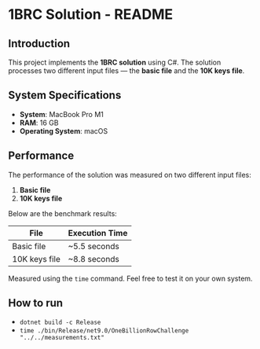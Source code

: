 # 1BRC Solution - README

## Introduction

This project implements the **1BRC solution** using C#. The solution processes two different input files — the **basic file** and the **10K keys file**.

## System Specifications
- **System**: MacBook Pro M1
- **RAM**: 16 GB
- **Operating System**: macOS

## Performance

The performance of the solution was measured on two different input files:
1. **Basic file**
2. **10K keys file**

Below are the benchmark results:

| **File**          | **Execution Time** |
|-------------------|--------------------|
| Basic file        | ~5.5 seconds       |
| 10K keys file     | ~8.8 seconds       |

Measured using the `time` command. Feel free to test it on your own system.

## How to run
- `dotnet build -c Release`
- `time ./bin/Release/net9.0/OneBillionRowChallenge "../../measurements.txt"`